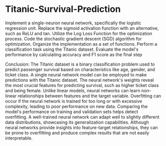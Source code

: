 # Titanic-Survival-Prediction

Implement a single-neuron neural network, specifically the logistic regression unit.
Replace the sigmoid activation function with an alternative, such as ReLU and tan.
Utilize the Log Loss Function for the optimization process.
Code the stochastic gradient descent (SGD) algorithm for optimization.
Organize the implementation as a set of functions.
Perform a classification task using the Titanic dataset.
Evaluate the model's performance by calculating accuracy and F1 score as the final step

Conclusion:
The Titanic dataset is a binary classification problem used to predict passenger survival based on characteristics like age, gender, and ticket class.
A single neural network model can be employed to make predictions with the Titanic dataset.
The neural network's weights reveal the most crucial features for predicting survival, such as higher ticket class and being female.
Unlike linear models, neural networks can learn non-linear relationships between features and the target variable.
Overfitting can occur if the neural network is trained for too long or with excessive complexity, leading to poor performance on new data.
Comparing the model's performance on training and validation sets helps detect overfitting.
A well-trained neural network can adapt well to slightly different data distributions, showcasing its generalization capabilities.
Although neural networks provide insights into feature-target relationships, they can be prone to overfitting and produce complex results that are not easily interpretable.
